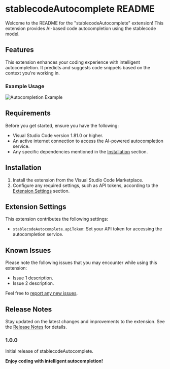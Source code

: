 # stablecodeAutocomplete README

Welcome to the README for the "stablecodeAutocomplete" extension! This extension provides AI-based code autocompletion using the stablecode model.

## Features

This extension enhances your coding experience with intelligent autocompletion. It predicts and suggests code snippets based on the context you're working in.

### Example Usage

![Autocompletion Example](images/autocompletion-example.gif)

## Requirements

Before you get started, ensure you have the following:

- Visual Studio Code version 1.81.0 or higher.
- An active internet connection to access the AI-powered autocompletion service.
- Any specific dependencies mentioned in the [Installation](#installation) section.

## Installation

1. Install the extension from the Visual Studio Code Marketplace.
2. Configure any required settings, such as API tokens, according to the [Extension Settings](#extension-settings) section.

## Extension Settings

This extension contributes the following settings:

- `stablecodeAutocomplete.apiToken`: Set your API token for accessing the autocompletion service.

## Known Issues

Please note the following issues that you may encounter while using this extension:

- Issue 1 description.
- Issue 2 description.

Feel free to [report any new issues](https://github.com/your-username/stablecodeAutocomplete/issues).

## Release Notes

Stay updated on the latest changes and improvements to the extension. See the [Release Notes](https://github.com/your-username/stablecodeAutocomplete/releases) for details.

### 1.0.0

Initial release of stablecodeAutocomplete.

**Enjoy coding with intelligent autocompletion!**
